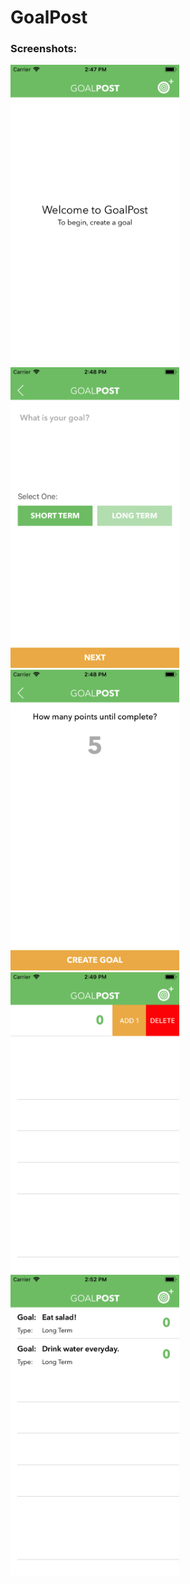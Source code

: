 # GoalPost

### Screenshots: 



<img src="Screenshots/1.png" width="270"/> <img src="Screenshots/2.png" width="270"/> <img src="Screenshots/3.png" width="270"/>
<img src="Screenshots/4.png" width="270"/> <img src="Screenshots/5.png" width="270"/>
